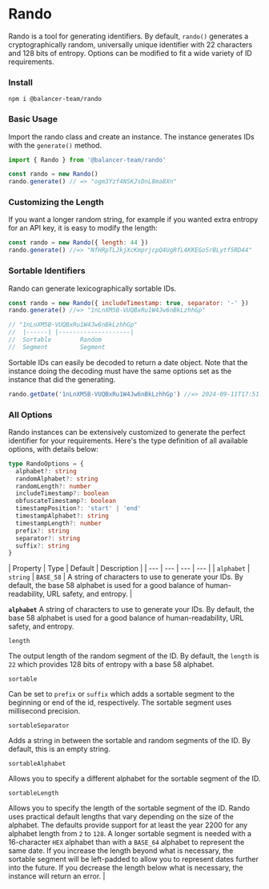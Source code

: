 # Rando

Rando is a tool for generating identifiers. By default, `rando()` generates a cryptographically random, universally unique identifier with 22 characters and 128 bits of entropy. Options can be modified to fit a wide variety of ID requirements.

### Install

```
npm i @balancer-team/rando
```

### Basic Usage

Import the rando class and create an instance. The instance generates IDs with the `generate()` method.

```js
import { Rando } from '@balancer-team/rando'

const rando = new Rando()
rando.generate() // => "ogm3Yzf4NSKJsDnL8ma8Xn"
```

### Customizing the Length

If you want a longer random string, for example if you wanted extra entropy for an API key, it is easy to modify the length:

```js
const rando = new Rando({ length: 44 })
rando.generate() //=> "NfHRpTLJkjXcKmprjcpQ4UgRfL4KKEGoSrBLytf5RD44"
```

### Sortable Identifiers

Rando can generate lexicographically sortable IDs.

```js
const rando = new Rando({ includeTimestamp: true, separator: '-' })
rando.generate() //=> "1nLnXM5B-VUQBxRu1W4Jw6nBkLzhhGp"

// "1nLnXM5B-VUQBxRu1W4Jw6nBkLzhhGp"
//  |------| |--------------------|
//  Sortable        Random
//  Segment         Segment
```

Sortable IDs can easily be decoded to return a date object. Note that the instance doing the decoding must have the same options set as the instance that did the generating.

```js
rando.getDate('1nLnXM5B-VUQBxRu1W4Jw6nBkLzhhGp') //=> 2024-09-11T17:51:46.274Z
```

### All Options

Rando instances can be extensively customized to generate the perfect identifier for your requirements. Here's the type definition of all available options, with details below:

```ts
type RandoOptions = {
  alphabet?: string
  randomAlphabet?: string
  randomLength?: number
  includeTimestamp?: boolean
  obfuscateTimestamp?: boolean
  timestampPosition?: 'start' | 'end'
  timestampAlphabet?: string
  timestampLength?: number
  prefix?: string
  separator?: string
  suffix?: string
}
```

| Property
| Type
| Default
| Description
|
| ---
| ---
| ---
| ---
|
| `alphabet`
| `string`
| `BASE_58`
| A string of characters to use to generate your IDs. By default, the base 58 alphabet is used for a good balance of human-readability, URL safety, and entropy.
|

**`alphabet`** A string of characters to use to generate your IDs. By default, the base 58 alphabet is used for a good balance of human-readability, URL safety, and entropy.

`length`

The output length of the random segment of the ID. By default, the `length` is `22` which provides 128 bits of entropy with a base 58 alphabet.

`sortable`

Can be set to `prefix` or `suffix` which adds a sortable segment to the beginning or end of the id, respectively. The sortable segment uses millisecond precision.

`sortableSeparator`

Adds a string in between the sortable and random segments of the ID. By default, this is an empty string.

`sortableAlphabet`

Allows you to specify a different alphabet for the sortable segment of the ID.

`sortableLength`

Allows you to specify the length of the sortable segment of the ID. Rando uses practical default lengths that vary depending on the size of the alphabet. The defaults provide support for at least the year 2200 for any alphabet length from `2` to `128`. A longer sortable segment is needed with a 16-character `HEX` alphabet than with a `BASE_64` alphabet to represent the same date. If you increase the length beyond what is necessary, the sortable segment will be left-padded to allow you to represent dates further into the future. If you decrease the length below what is necessary, the instance will return an error. |
